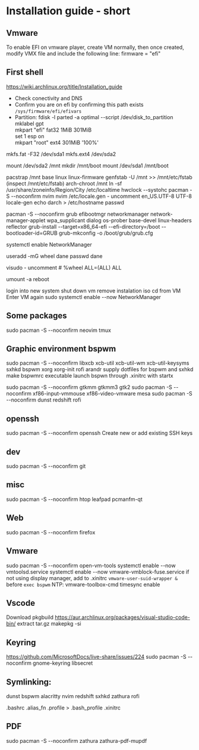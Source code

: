 # Installation guide - short


## Vmware
To enable EFI on vmware player, create VM normally, then once created, 
modify VMX file and include the following line:
firmware = "efi"

## First shell
https://wiki.archlinux.org/title/Installation_guide
- Check conectivity and DNS
- Confirm you are on efi by confirming this path exists `/sys/firmware/efi/efivars`
- Partition:
  fdisk -l
  parted -a optimal --script /dev/disk_to_partition \
    mklabel gpt \
    mkpart "efi" fat32 1MiB 301MiB \
    set 1 esp on \
    mkpart "root" ext4 301MiB '100%'

mkfs.fat -F32 /dev/sda1
mkfs.ext4 /dev/sda2

mount /dev/sda2 /mnt
mkdir /mnt/boot
mount /dev/sda1 /mnt/boot

pacstrap /mnt base linux linux-firmware 
genfstab -U /mnt >> /mnt/etc/fstab
(inspect /mnt/etc/fstab)
arch-chroot /mnt
ln -sf /usr/share/zoneinfo/Region/City /etc/localtime
hwclock --systohc
pacman -S --noconfirm nvim
nvim /etc/locale.gen  -  uncomment en_US.UTF-8 UTF-8
locale-gen
echo darch > /etc/hostname
passwd

pacman -S --noconfirm grub efibootmgr networkmanager network-manager-applet wpa_supplicant dialog os-prober base-devel linux-headers reflector
grub-install --target=x86_64-efi --efi-directory=/boot --bootloader-id=GRUB
grub-mkconfig -o /boot/grub/grub.cfg

systemctl enable NetworkManager

useradd -mG wheel dane
passwd dane

visudo   -    uncomment # %wheel ALL=(ALL) ALL

umount -a
reboot

login into new system
shut down vm
remove instalation iso cd from VM
Enter VM again
sudo systemctl enable --now NetworkManager

## Some packages

sudo pacman -S --noconfirm neovim tmux

## Graphic environment bspwm
sudo pacman -S --noconfirm libxcb xcb-util xcb-util-wm xcb-util-keysyms sxhkd bspwm xorg xorg-init rofi arandr
supply dotfiles for bspwm and sxhkd
make bspwmrc executable
launch bspwn through .xinitrc with startx

sudo pacman -S --noconfirm gtkmm gtkmm3 gtk2
sudo pacman -S --noconfirm xf86-input-vmmouse xf86-video-vmware mesa
sudo pacman -S --noconfirm dunst redshift rofi

## openssh
sudo pacman -S --noconfirm openssh
Create new or add existing SSH keys

## dev
sudo pacman -S --noconfirm git

## misc
sudo pacman -S --noconfirm htop leafpad pcmanfm-qt

## Web
sudo pacman -S --noconfirm firefox

## Vmware
sudo pacman -S --noconfirm open-vm-tools
systemctl enable --now vmtoolsd.service
systemctl enable --now vmware-vmblock-fuse.service
if not using display manager, add to .xinitrc `vmware-user-suid-wrapper &` before `exec bspwm`
NTP:
vmware-toolbox-cmd timesync enable

## Vscode
Download pkgbuild https://aur.archlinux.org/packages/visual-studio-code-bin/
extract tar.gz
makepkg -si

## Keyring
https://github.com/MicrosoftDocs/live-share/issues/224
sudo pacman -S --noconfirm gnome-keyring libsecret

## Symlinking:
dunst
bspwm
alacritty
nvim
redshift
sxhkd
zathura
rofi

.bashrc
.alias_fn
.profile > .bash_profile
.xinitrc

## PDF
sudo pacman -S --noconfirm zathura zathura-pdf-mupdf










